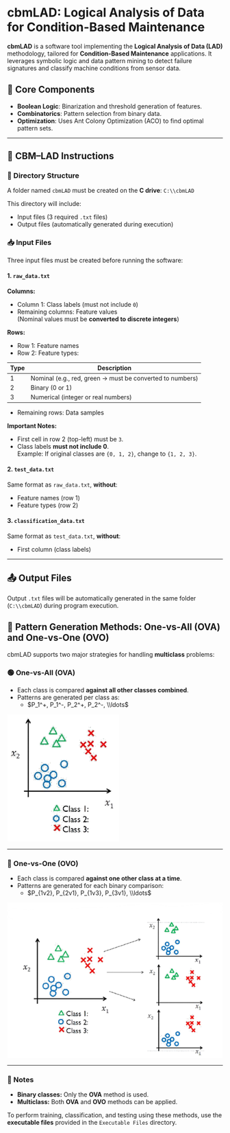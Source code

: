 # cbmLAD: Logical Analysis of Data for Condition-Based Maintenance

**cbmLAD** is a software tool implementing the **Logical Analysis of Data (LAD)** methodology, tailored for **Condition-Based Maintenance** applications. It leverages symbolic logic and data pattern mining to detect failure signatures and classify machine conditions from sensor data.

## 🔧 Core Components

- **Boolean Logic**: Binarization and threshold generation of features.
- **Combinatorics**: Pattern selection from binary data.
- **Optimization**: Uses Ant Colony Optimization (ACO) to find optimal pattern sets.

---

## 📁 CBM–LAD Instructions

### 📂 Directory Structure

A folder named `cbmLAD` must be created on the **C drive**: `C:\\cbmLAD`

This directory will include:
- Input files (3 required `.txt` files)
- Output files (automatically generated during execution)

### 📥 Input Files

Three input files must be created before running the software:

#### 1. `raw_data.txt`

**Columns:**
- Column 1: Class labels (must not include `0`)
- Remaining columns: Feature values  
  (Nominal values must be **converted to discrete integers**)

**Rows:**
- Row 1: Feature names
- Row 2: Feature types:

| Type | Description |
|------|-------------|
| 1    | Nominal (e.g., red, green → must be converted to numbers) |
| 2    | Binary (0 or 1) |
| 3    | Numerical (integer or real numbers) |

- Remaining rows: Data samples

**Important Notes:**
- First cell in row 2 (top-left) must be `3`.
- Class labels **must not include 0**.  
  Example: If original classes are `{0, 1, 2}`, change to `{1, 2, 3}`.

#### 2. `test_data.txt`

Same format as `raw_data.txt`, **without**:
- Feature names (row 1)
- Feature types (row 2)

#### 3. `classification_data.txt`

Same format as `test_data.txt`, **without**:
- First column (class labels)

---

## 📤 Output Files

Output `.txt` files will be automatically generated in the same folder (`C:\\cbmLAD`) during program execution.

## 🧠 Pattern Generation Methods: One-vs-All (OVA) and One-vs-One (OVO)

cbmLAD supports two major strategies for handling **multiclass** problems:

### 🟢 One-vs-All (OVA)

- Each class is compared **against all other classes combined**.
- Patterns are generated per class as:
  - $P_1^+, P_1^-, P_2^+, P_2^-, \\ldots$
    
![OVA Illustration](OVA.png)

---

### 🔵 One-vs-One (OVO)

- Each class is compared **against one other class at a time**.
- Patterns are generated for each binary comparison:
  - $P_{1v2}, P_{2v1}, P_{1v3}, P_{3v1}, \\ldots$

![OVO Illustration](OVO.png)

---

### 🔎 Notes

- **Binary classes:** Only the **OVA** method is used.
- **Multiclass:** Both **OVA** and **OVO** methods can be applied.

To perform training, classification, and testing using these methods, use the **executable files** provided in the `Executable Files` directory.

